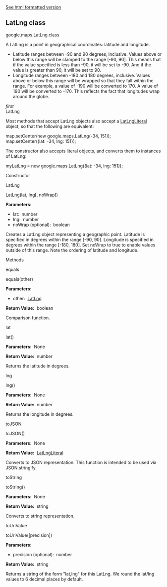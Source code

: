 [See html formatted version](https://huasofoundries.github.io/google-maps-documentation/LatLng.html)


LatLng class
------------

google.maps.LatLng class

A LatLng is a point in geographical coordinates: latitude and longitude.  

*   Latitude ranges between -90 and 90 degrees, inclusive. Values above or below this range will be clamped to the range \[-90, 90\]. This means that if the value specified is less than -90, it will be set to -90. And if the value is greater than 90, it will be set to 90.
*   Longitude ranges between -180 and 180 degrees, inclusive. Values above or below this range will be wrapped so that they fall within the range. For example, a value of -190 will be converted to 170. A value of 190 will be converted to -170. This reflects the fact that longitudes wrap around the globe.

_first_  
LatLng  

Most methods that accept LatLng objects also accept a [LatLngLiteral](https://github.com/amenadiel/google-maps-documentation/blob/master/docs/LatLngLiteral.md) object, so that the following are equivalent:

 map.setCenter(new google.maps.LatLng(-34, 151));  
 map.setCenter({lat: -34, lng: 151}); 

The constructor also accepts literal objects, and converts them to instances of LatLng:

 myLatLng = new google.maps.LatLng({lat: -34, lng: 151}); 

Constructor

LatLng

LatLng(lat, lng\[, noWrap\])

**Parameters:** 

*   lat:  number
*   lng:  number
*   noWrap (optional):  boolean

Creates a LatLng object representing a geographic point. Latitude is specified in degrees within the range \[-90, 90\]. Longitude is specified in degrees within the range \[-180, 180\]. Set noWrap to true to enable values outside of this range. Note the ordering of latitude and longitude.

Methods

equals

equals(other)

**Parameters:** 

*   other:  [LatLng](https://github.com/amenadiel/google-maps-documentation/blob/master/docs/LatLng.md)

**Return Value:**  boolean

Comparison function.

lat

lat()

**Parameters:**  None

**Return Value:**  number

Returns the latitude in degrees.

lng

lng()

**Parameters:**  None

**Return Value:**  number

Returns the longitude in degrees.

toJSON

toJSON()

**Parameters:**  None

**Return Value:**  [LatLngLiteral](https://github.com/amenadiel/google-maps-documentation/blob/master/docs/LatLngLiteral.md)

Converts to JSON representation. This function is intended to be used via JSON.stringify.

toString

toString()

**Parameters:**  None

**Return Value:**  string

Converts to string representation.

toUrlValue

toUrlValue(\[precision\])

**Parameters:** 

*   precision (optional):  number

**Return Value:**  string

Returns a string of the form "lat,lng" for this LatLng. We round the lat/lng values to 6 decimal places by default.